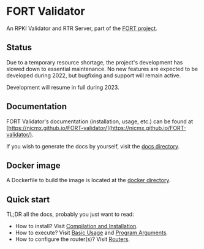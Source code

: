 # FORT Validator

An RPKI Validator and RTR Server, part of the [FORT project](https://www.fortproject.net).

## Status

Due to a temporary resource shortage, the project's development has slowed down to essential maintenance. No new features are expected to be developed during 2022, but bugfixing and support will remain active.

Development will resume in full during 2023.

## Documentation

FORT Validator's documentation (installation, usage, etc.) can be found at [https://nicmx.github.io/FORT-validator/](https://nicmx.github.io/FORT-validator/).

If you wish to generate the docs by yourself, visit the [docs directory](docs/).

## Docker image

A Dockerfile to build the image is located at the [docker directory](docker/).

## Quick start

TL;DR all the docs, probably you just want to read:
- How to install? Visit [Compilation and Installation](https://nicmx.github.io/FORT-validator/installation.html).
- How to execute? Visit [Basic Usage](https://nicmx.github.io/FORT-validator/run.html) and [Program Arguments](https://nicmx.github.io/FORT-validator/usage.html).
- How to configure the router(s)? Visit [Routers](https://nicmx.github.io/FORT-validator/routers.html).
